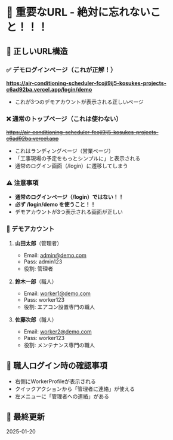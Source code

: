 # 🚨 重要なURL - 絶対に忘れないこと！！！

## 📌 正しいURL構造

### ✅ デモログインページ（これが正解！）
**https://air-conditioning-scheduler-fcoji9ij5-kosukes-projects-c6ad92ba.vercel.app/login/demo**
- これが3つのデモアカウントが表示される正しいページ

### ❌ 通常のトップページ（これは使わない）
~~https://air-conditioning-scheduler-fcoji9ij5-kosukes-projects-c6ad92ba.vercel.app~~
- これはランディングページ（営業ページ）
- 「工事現場の予定をもっとシンプルに」と表示される
- 通常のログイン画面（/login）に遷移してしまう

### ⚠️ 注意事項
- **通常のログインページ（/login）ではない！！**
- **必ず /login/demo を使うこと！！**
- デモアカウントが3つ表示される画面が正しい

### 📝 デモアカウント
1. **山田太郎**（管理者）
   - Email: admin@demo.com
   - Pass: admin123
   - 役割: 管理者

2. **鈴木一郎**（職人）
   - Email: worker1@demo.com  
   - Pass: worker123
   - 役割: エアコン設置専門の職人

3. **佐藤次郎**（職人）
   - Email: worker2@demo.com
   - Pass: worker123
   - 役割: メンテナンス専門の職人

## 🎯 職人ログイン時の確認事項
- 右側にWorkerProfileが表示される
- クイックアクションから「管理者に連絡」が使える
- 左メニューに「管理者への連絡」がある

## 📅 最終更新
2025-01-20